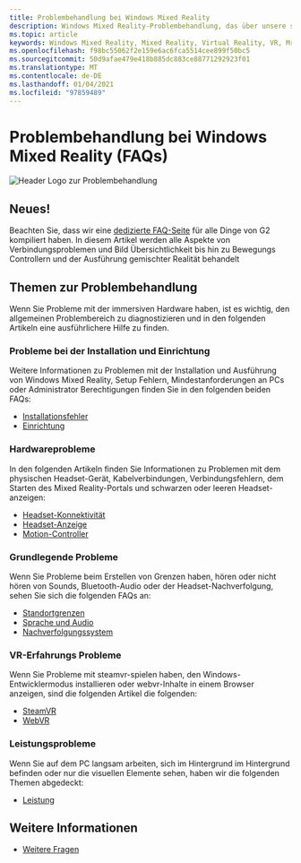 ```yaml
---
title: Problembehandlung bei Windows Mixed Reality
description: Windows Mixed Reality-Problembehandlung, das über unsere standardmäßige Kundensupport Dokumentation hinausgeht.
ms.topic: article
keywords: Windows Mixed Reality, Mixed Reality, Virtual Reality, VR, Mr, Problembehandlung, Fehler, Hilfe, Support
ms.openlocfilehash: f98bc55062f2e159e6ac6fca5514cee899f50bc5
ms.sourcegitcommit: 50d9afae479e418b885dc883ce88771292923f01
ms.translationtype: MT
ms.contentlocale: de-DE
ms.lasthandoff: 01/04/2021
ms.locfileid: "97859489"
---
```

# <a name="troubleshooting-windows-mixed-reality-faqs"></a>Problembehandlung bei Windows Mixed Reality (FAQs)

![Header Logo zur Problembehandlung](images/1050px-Mixedrealityportal.png)

## <a name="whats-new"></a>Neues!

Beachten Sie, dass wir eine [dedizierte FAQ-Seite](reverbG2-faq.md) für alle Dinge von G2 kompiliert haben. In diesem Artikel werden alle Aspekte von Verbindungsproblemen und Bild Übersichtlichkeit bis hin zu Bewegungs Controllern und der Ausführung gemischter Realität behandelt

## <a name="troubleshooting-topics"></a>Themen zur Problembehandlung

Wenn Sie Probleme mit der immersiven Hardware haben, ist es wichtig, den allgemeinen Problembereich zu diagnostizieren und in den folgenden Artikeln eine ausführlichere Hilfe zu finden. 

### <a name="installation-and-setup-issues"></a>Probleme bei der Installation und Einrichtung

Weitere Informationen zu Problemen mit der Installation und Ausführung von Windows Mixed Reality, Setup Fehlern, Mindestanforderungen an PCs oder Administrator Berechtigungen finden Sie in den folgenden beiden FAQs:

- [Installationsfehler](installation_errors.md)
- [Einrichtung](wmr-setup-faq.md)

### <a name="hardware-issues"></a>Hardwareprobleme

In den folgenden Artikeln finden Sie Informationen zu Problemen mit dem physischen Headset-Gerät, Kabelverbindungen, Verbindungsfehlern, dem Starten des Mixed Reality-Portals und schwarzen oder leeren Headset-anzeigen:

- [Headset-Konnektivität](headset-connectivity.md)
- [Headset-Anzeige](headset-display.md)
- [Motion-Controller](motion-controller-problems.md)

### <a name="core-experience-issues"></a>Grundlegende Probleme

Wenn Sie Probleme beim Erstellen von Grenzen haben, hören oder nicht hören von Sounds, Bluetooth-Audio oder der Headset-Nachverfolgung, sehen Sie sich die folgenden FAQs an:

- [Standortgrenzen](boundary-questions.md)
- [Sprache und Audio](speech-and-audio.md)
- [Nachverfolgungssystem](tracking.md)

### <a name="vr-experience-issues"></a>VR-Erfahrungs Probleme

Wenn Sie Probleme mit steamvr-spielen haben, den Windows-Entwicklermodus installieren oder webvr-Inhalte in einem Browser anzeigen, sind die folgenden Artikel die folgenden:

- [SteamVR](steamvr-questions.md)
- [WebVR](webvr-questions.md)

### <a name="performance-issues"></a>Leistungsprobleme 

Wenn Sie auf dem PC langsam arbeiten, sich im Hintergrund im Hintergrund befinden oder nur die visuellen Elemente sehen, haben wir die folgenden Themen abgedeckt:

- [Leistung](performance-questions.md)

## <a name="see-also"></a>Weitere Informationen
- [Weitere Fragen](other-questions.md)

